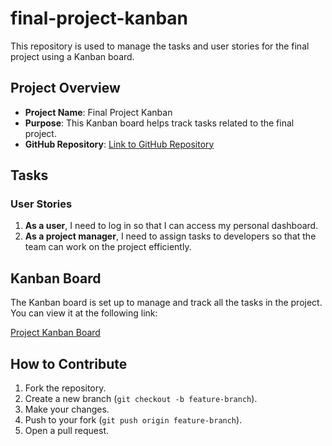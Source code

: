 # final-project-kanban

This repository is used to manage the tasks and user stories for the final project using a Kanban board.

## Project Overview

- **Project Name**: Final Project Kanban
- **Purpose**: This Kanban board helps track tasks related to the final project.
- **GitHub Repository**: [Link to GitHub Repository](https://github.com/your-username/repository-name)

## Tasks

### User Stories

1. **As a user**, I need to log in so that I can access my personal dashboard.
2. **As a project manager**, I need to assign tasks to developers so that the team can work on the project efficiently.

## Kanban Board

The Kanban board is set up to manage and track all the tasks in the project. You can view it at the following link:

[Project Kanban Board](https://github.com/your-username/repository-name/projects/1)

## How to Contribute

1. Fork the repository.
2. Create a new branch (`git checkout -b feature-branch`).
3. Make your changes.
4. Push to your fork (`git push origin feature-branch`).
5. Open a pull request.


